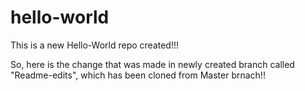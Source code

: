 # hello-world
This is a new Hello-World repo created!!!

So, here is the change that was made in newly created branch called "Readme-edits", which has been cloned from Master brnach!!


